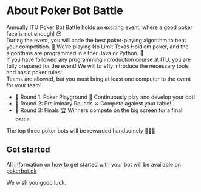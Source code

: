 # About Poker Bot Battle

Annually ITU Poker Bot Battle holds an exciting event, where a good poker face is not enough! 😎\
During the event, you will code the best poker-playing algorithm to beat your competition. 👾 We're playing No Limit Texas Hold’em poker, and the algorithms are programmed in either Java or Python. 🐍\
If you have followed any programming introduction course at ITU, you are fully prepared for the event! We will briefly introduce the necessary tools and basic poker rules!\
Teams are allowed, but you must bring at least one computer to the event for your team!

- 🏁 Round 1: Poker Playground 🐣 
  Continuously play and develop your bot!
- 🏁 Round 2: Preliminary Rounds ⚔️
  Compete against your table!
- 🏁 Round 3: Finals 🏆
  Winners compete on the big screen for a final battle.

The top three poker bots will be rewarded handsomely 🏅🥈🥉

## Get started

All information on how to get started with your bot will be available on [pokerbot.dk](https://pokerbot.dk)

We wish you good luck.

